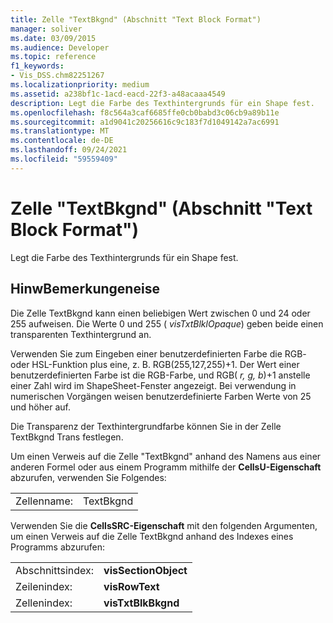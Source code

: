 ```yaml
---
title: Zelle "TextBkgnd" (Abschnitt "Text Block Format")
manager: soliver
ms.date: 03/09/2015
ms.audience: Developer
ms.topic: reference
f1_keywords:
- Vis_DSS.chm82251267
ms.localizationpriority: medium
ms.assetid: a238bf1c-1acd-eacd-22f3-a48acaaa4549
description: Legt die Farbe des Texthintergrunds für ein Shape fest.
ms.openlocfilehash: f8c564a3caf6685ffe0cb0babd3c06cb9a89b11e
ms.sourcegitcommit: a1d9041c20256616c9c183f7d1049142a7ac6991
ms.translationtype: MT
ms.contentlocale: de-DE
ms.lasthandoff: 09/24/2021
ms.locfileid: "59559409"
---
```

# <a name="textbkgnd-cell-text-block-format-section"></a>Zelle "TextBkgnd" (Abschnitt "Text Block Format")

Legt die Farbe des Texthintergrunds für ein Shape fest.
  
## <a name="remarks"></a>HinwBemerkungeneise

Die Zelle TextBkgnd kann einen beliebigen Wert zwischen 0 und 24 oder 255 aufweisen. Die Werte 0 und 255 ( *visTxtBlklOpaque*) geben beide einen transparenten Texthintergrund an. 
  
Verwenden Sie zum Eingeben einer benutzerdefinierten Farbe die RGB- oder HSL-Funktion plus eine, z. B. RGB(255,127,255)+1. Der Wert einer benutzerdefinierten Farbe ist die RGB-Farbe, und RGB( *r, g, b*)+1 anstelle einer Zahl wird im ShapeSheet-Fenster angezeigt. Bei verwendung in numerischen Vorgängen weisen benutzerdefinierte Farben Werte von 25 und höher auf. 
  
Die Transparenz der Texthintergrundfarbe können Sie in der Zelle TextBkgnd Trans festlegen.
  
Um einen Verweis auf die Zelle "TextBkgnd" anhand des Namens aus einer anderen Formel oder aus einem Programm mithilfe der **CellsU-Eigenschaft** abzurufen, verwenden Sie Folgendes: 
  
|||
|:-----|:-----|
|Zellenname:  <br/> |TextBkgnd  <br/> |
   
Verwenden Sie die **CellsSRC-Eigenschaft** mit den folgenden Argumenten, um einen Verweis auf die Zelle TextBkgnd anhand des Indexes eines Programms abzurufen: 
  
|||
|:-----|:-----|
|Abschnittsindex:  <br/> |**visSectionObject** <br/> |
|Zeilenindex:  <br/> |**visRowText** <br/> |
|Zellenindex:  <br/> |**visTxtBlkBkgnd** <br/> |
   


